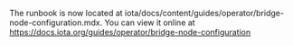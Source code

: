 The runbook is now located at iota/docs/content/guides/operator/bridge-node-configuration.mdx. You can view it online at https://docs.iota.org/guides/operator/bridge-node-configuration